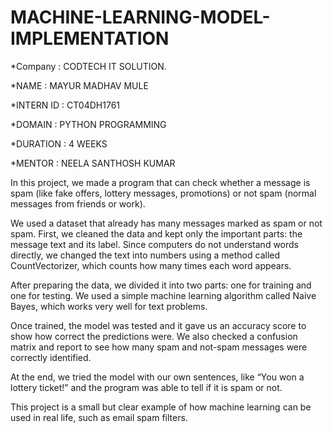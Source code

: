 # MACHINE-LEARNING-MODEL-IMPLEMENTATION

*Company : CODTECH IT SOLUTION.

*NAME : MAYUR MADHAV MULE

*INTERN ID : CT04DH1761

*DOMAIN : PYTHON PROGRAMMING

*DURATION : 4 WEEKS

*MENTOR : NEELA SANTHOSH KUMAR

   In this project, we made a program that can check whether a message is spam (like fake offers, lottery messages, promotions) or not spam (normal messages from friends or work).

  We used a dataset that already has many messages marked as spam or not spam. First, we cleaned the data and kept only the important parts: the message text and its label. Since computers do not understand words directly, we changed the text into numbers using a method called CountVectorizer, which counts how many times each word appears.

  After preparing the data, we divided it into two parts: one for training and one for testing. We used a simple machine learning algorithm called Naive Bayes, which works very well for text problems.

Once trained, the model was tested and it gave us an accuracy score to show how correct the predictions were. We also checked a confusion matrix and report to see how many spam and not-spam messages were correctly identified.

At the end, we tried the model with our own sentences, like “You won a lottery ticket!” and the program was able to tell if it is spam or not.

This project is a small but clear example of how machine learning can be used in real life, such as email spam filters.
